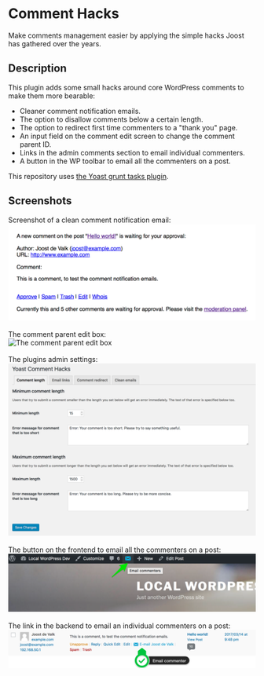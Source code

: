 # Comment Hacks

Make comments management easier by applying the simple hacks Joost has gathered over the years.

## Description

This plugin adds some small hacks around core WordPress comments to make them more bearable:

* Cleaner comment notification emails.
* The option to disallow comments below a certain length.
* The option to redirect first time commenters to a "thank you" page.
* An input field on the comment edit screen to change the comment parent ID.
* Links in the admin comments section to email individual commenters.
* A button in the WP toolbar to email all the commenters on a post.

This repository uses [the Yoast grunt tasks plugin](https://github.com/Yoast/plugin-grunt-tasks).

## Screenshots

Screenshot of a clean comment notification email:<br>
![Screenshot of a clean comment notification email](svn-assets/screenshot-1.png)<br>
<br>
The comment parent edit box:<br>
![The comment parent edit box](svn-assets/screenshot-2.png)<br>
<br>
The plugins admin settings:<br>
![The plugins admin settings](svn-assets/screenshot-3.png)<br>
<br>
The button on the frontend to email all the commenters on a post:<br>
![The button to email all commenters](svn-assets/screenshot-4.png)<br>
<br>
The link in the backend to email an individual commenters on a post:<br>
![The button to email all commenters](svn-assets/screenshot-5.png)<br><br>
